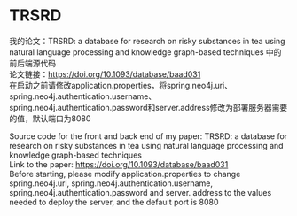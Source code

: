# TRSRD
我的论文：TRSRD: a database for research on risky substances in tea using natural language processing and knowledge graph-based techniques 中的前后端源代码  
论文链接：https://doi.org/10.1093/database/baad031  
在启动之前请修改application.properties，将spring.neo4j.uri、spring.neo4j.authentication.username、spring.neo4j.authentication.password和server.address修改为部署服务器需要的值，默认端口为8080  

Source code for the front and back end of my paper: TRSRD: a database for research on risky substances in tea using natural language processing and knowledge graph-based techniques  
Link to the paper: https://doi.org/10.1093/database/baad031  
Before starting, please modify application.properties to change spring.neo4j.uri, spring.neo4j.authentication.username, spring.neo4j.authentication.password and server. address to the values needed to deploy the server, and the default port is 8080  
